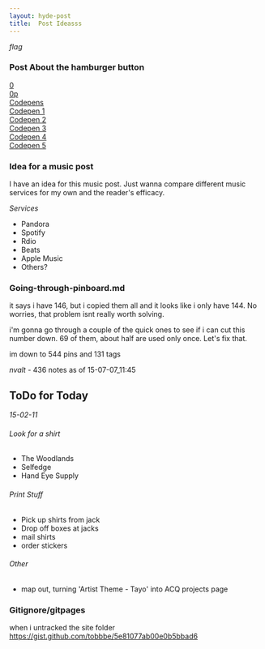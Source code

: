```yaml
---
layout: hyde-post
title:  Post Ideasss
---
```


*flag*

### Post About the hamburger button

[0](http://elijahmanor.com/css-animated-hamburger-icon/)  
[0p](http://codepen.io/elijahmanor/pen/Igpoe)  
[Codepens](http://codepen.io/search?q=animated+hamburger&limit=all&depth=everything&show_forks=false)  
[Codepen 1](http://codepen.io/robojack/pen/KewHx)  
[Codepen 2](http://codepen.io/chriswrightdesign/pen/Hrjfe)  
[Codepen 3](http://codepen.io/gerardlc/pen/ifHEl)  
[Codepen 4](http://codepen.io/u/pen/jGHch)  
[Codepen 5](http://codepen.io/mattaxell/pen/Bwvqo)  

### Idea for a music post

I have an idea for this music post. Just wanna compare different music services for my own and the reader's efficacy.

_Services_  

* Pandora
* Spotify
* Rdio
* Beats
* Apple Music
* Others?

### Going-through-pinboard.md

it says i have 146, but i copied them all and it looks like i only have 144. No worries, that problem isnt really worth solving.

i'm gonna go through a couple of the quick ones to see if i can cut this number down. 69 of them, about half are used only once. Let's fix that.

im down to 544 pins and 131 tags

_nvalt_ - 436 notes as of 15-07-07_11:45


## ToDo for Today 

*15-02-11*

###### Look for a shirt
- The Woodlands
- Selfedge
- Hand Eye Supply

###### Print Stuff
- Pick up shirts from jack
- Drop off boxes at jacks
- mail shirts
- order stickers

###### Other
- map out, turning 'Artist Theme - Tayo' into ACQ projects page


### Gitignore/gitpages
when i untracked the site folder
https://gist.github.com/tobbbe/5e81077ab00e0b5bbad6
